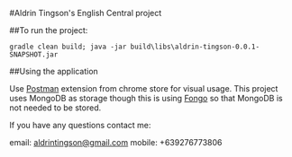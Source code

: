 #Aldrin Tingson's English Central project

##To run the project:

```gradle clean build; java -jar build\libs\aldrin-tingson-0.0.1-SNAPSHOT.jar```

##Using the application

Use [Postman](https://chrome.google.com/webstore/detail/postman/fhbjgbiflinjbdggehcddcbncdddomop) extension from chrome store for visual usage. This project uses MongoDB as storage though this is using [Fongo](https://github.com/fakemongo/fongo) so that MongoDB is not needed to be stored.

If you have any questions contact me:

email: aldrintingson@gmail.com
mobile: +639276773806
